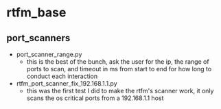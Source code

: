 # rtfm_base
## port_scanners
 - port_scanner_range.py 
   - this is the best of the bunch, ask the user for the ip, the range of ports to scan, and timeout in ms from start to end for how long to conduct each interaction
 - rtfm_port_scanner_fix_192.168.1.1.py
   - this was the first test I did to make the rtfm's scanner work, it only scans the os critical ports from a 192.168.1.1 host

